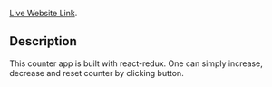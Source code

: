  [Live Website Link](https://keen-belekoy-e4f642.netlify.app/).

## Description

This counter app is built with react-redux. One can simply 
increase, decrease and reset counter by clicking button.


